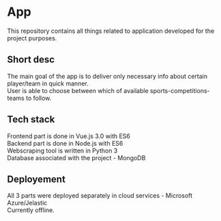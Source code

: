 # App
This repository contains all things related to application developed for the project purposes.

## Short desc
The main goal of the app is to deliver only necessary info about certain player/team in quick manner.\
User is able to choose between which of available sports-competitions-teams to follow.

## Tech stack
Frontend part is done in Vue.js 3.0 with ES6\
Backend part is done in Node.js with ES6\
Webscraping tool is written in Python 3\
Database associated with the project - MongoDB

## Deployement
All 3 parts were deployed separately in cloud services - Microsoft Azure/Jelastic\
Currently offline.
